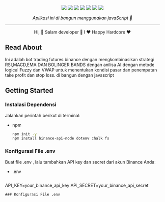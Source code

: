 <!-- EN -->

<div align="center">
<a href="z"><img src="https://img.shields.io/badge/ChatGPT-74aa9c?style=for-the-badge&logo=openai&logoColor=white"/></a>
<a href="z"><img src="https://img.shields.io/badge/Bitcoin-000000?style=for-the-badge&logo=bitcoin&logoColor=white"/></a>
<a href="z"><img src="https://img.shields.io/badge/Ethereum-3C3C3D?style=for-the-badge&logo=Ethereum&logoColor=white"/></a>
<a href="z"><img src="https://img.shields.io/badge/Litecoin-A6A9AA?style=for-the-badge&logo=Litecoin&logoColor=white"/></a>
<a href="z"><img src="https://img.shields.io/badge/.NET-512BD4?style=for-the-badge&logo=dotnet&logoColor=white"/></a>
<a href="z"><img src="https://img.shields.io/badge/Visual_Studio-5C2D91?style=for-the-badge&logo=visual%20studio&logoColor=white"/></a>
<a href="z"><img src="https://img.shields.io/badge/VSCode-0078D4?style=for-the-badge&logo=visual%20studio%20code&logoColor=white"/></a>
</div>



<p align="center">
  <i align="center">Aplikasi ini di bangun menggunakan javaScript 🚀</i>
</p>

  
---------------------------------  
  
<p align="center">
  Hi, 🚀 Salam developer 🚀 I ❤️ Happy Hardcore ❤️
</p>

## Read About
Ini adalah bot trading futures binance 
dengan mengkombinasikan strategi RSI,MACD,EMA DAN BOLINGER BANDS dengan anilisa AI dengan metode logical Fuzzy dan VWAP untuk menentukan kondisi pasar dan penempatan take profit dan stop loss. di bangun dengan javascript  

<!-- GETTING STARTED -->
## Getting Started

### Instalasi Dependensi

Jalankan perintah berikut di terminal:
* npm
  ```sh
  npm init -y
  npm install binance-api-node dotenv chalk fs
  ```

### Konfigurasi File .env

Buat file .env , lalu tambahkan API key dan secret dari akun Binance Anda:
* .env
  ```sh
API_KEY=your_binance_api_key
API_SECRET=your_binance_api_secret
  ```
### Konfigurasi File .env

